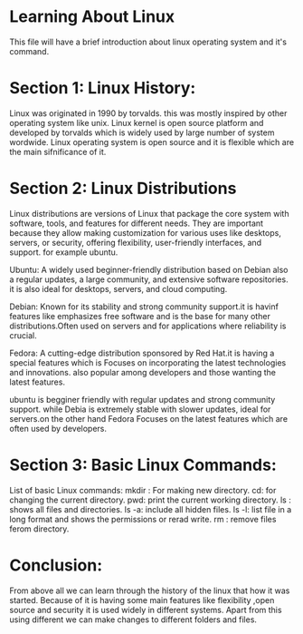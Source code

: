 # Learning About Linux
This file will have a brief introduction about linux operating system and it's command.
# Section 1: Linux History:
Linux was originated in 1990 by torvalds. this was mostly inspired by other operating system like unix.
Linux kernel is open source platform and developed by torvalds which is widely used by large number of system wordwide.
Linux operating system is open source and it is flexible which are the main sifnificance of it.
 # Section 2: Linux Distributions
 Linux distributions are versions of Linux that package the core system with software, tools, and features for different needs. They are important because they allow making customization for various uses like desktops, servers, or security, offering flexibility, user-friendly interfaces, and support. for example ubuntu.

 Ubuntu: A widely used  beginner-friendly distribution based on Debian also a regular updates, a large community, and extensive software repositories. it is 
 also ideal for desktops, servers, and cloud computing.

 Debian:  Known for its stability and strong community support.it is havinf features like emphasizes free software and is the base for many other distributions.Often used on servers and for applications where reliability is crucial.

 Fedora: A cutting-edge distribution sponsored by Red Hat.it is having a special features which is  Focuses on incorporating the latest technologies and innovations. also popular among developers and those wanting the latest features.


 ubuntu is begginer friendly with regular updates and strong community support.
 while Debia is extremely stable  with slower updates, ideal for servers.on the other hand Fedora Focuses on the latest features which are often used by developers.

 # Section 3: Basic Linux Commands:
 List of basic Linux commands:
 mkdir : For making new directory.
 cd: for changing the current directory.
 pwd: print the current working directory.
 ls : shows all files and directories.
 ls -a: include all hidden files.
 ls -l: list file in a long format and shows the permissions or rerad write.
 rm : remove files ferom directory.

 #  Conclusion:
 From above all we can learn through the history of the linux that how it was started. Because of it is having some main features like flexibility ,open source and security it is used widely in different systems. Apart from this using different we can make changes to different folders and files.